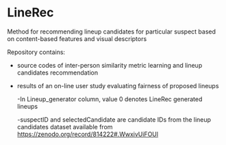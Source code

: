 # LineRec
Method for recommending lineup candidates for particular suspect based on content-based features and visual descriptors

Repository contains:
- source codes of inter-person similarity metric learning and lineup candidates recommendation

- results of an on-line user study evaluating fairness of proposed lineups

  -In Lineup_generator column, value 0 denotes LineRec generated lineups
  
  -suspectID and selectedCandidate are candidate IDs from the lineup candidates dataset available from https://zenodo.org/record/814222#.WwxivUiFOUl
